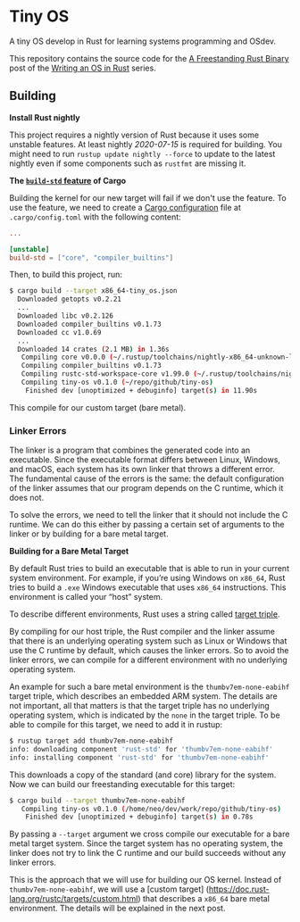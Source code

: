 # Tiny OS

A tiny OS develop in Rust for learning systems programming and OSdev.

This repository contains the source code for the [A Freestanding Rust Binary][post] post of the [Writing an OS in Rust](https://os.phil-opp.com) series.

[post]: https://os.phil-opp.com/freestanding-rust-binary/

## Building

**Install Rust nightly**

This project requires a nightly version of Rust because it uses some unstable
features. At least nightly _2020-07-15_ is required for building. You might need
to run `rustup update nightly --force` to update to the latest nightly even if
some components such as `rustfmt` are missing it.

**The [`build-std` feature][cargo-build-std] of Cargo**

Building the kernel for our new target will fail if we don't use the feature. To
use the feature, we need to create a [Cargo configuration][cargo-config] file at
`.cargo/config.toml` with the following content:

```toml
...

[unstable]
build-std = ["core", "compiler_builtins"]
```

[cargo-build-std]: https://doc.rust-lang.org/nightly/cargo/reference/unstable.html#build-std
[cargo-config]: https://doc.rust-lang.org/cargo/reference/config.html


Then, to build this project, run:

```sh
$ cargo build --target x86_64-tiny_os.json
  Downloaded getopts v0.2.21
  ...
  Downloaded libc v0.2.126
  Downloaded compiler_builtins v0.1.73
  Downloaded cc v1.0.69
  ...
  Downloaded 14 crates (2.1 MB) in 1.36s
   Compiling core v0.0.0 (~/.rustup/toolchains/nightly-x86_64-unknown-linux-gnu/lib/rustlib/src/rust/library/core)
   Compiling compiler_builtins v0.1.73
   Compiling rustc-std-workspace-core v1.99.0 (~/.rustup/toolchains/nightly-x86_64-unknown-linux-gnu/lib/rustlib/src/rust/library/rustc-std-workspace-core)
   Compiling tiny-os v0.1.0 (~/repo/github/tiny-os)
    Finished dev [unoptimized + debuginfo] target(s) in 11.90s
```

This compile for our custom target (bare metal).

### Linker Errors

The linker is a program that combines the generated code into an executable.
Since the executable format differs between Linux, Windows, and macOS, each
system has its own linker that throws a different error. The fundamental cause
of the errors is the same: the default configuration of the linker assumes that
our program depends on the C runtime, which it does not.

To solve the errors, we need to tell the linker that it should not include the C
runtime. We can do this either by passing a certain set of arguments to the
linker or by building for a bare metal target.

**Building for a Bare Metal Target**

By default Rust tries to build an executable that is able to run in your current
system environment. For example, if you’re using Windows on `x86_64`, Rust tries
to build a `.exe` Windows executable that uses `x86_64` instructions. This
environment is called your “host” system.

To describe different environments, Rust uses a string called [target
triple](https://clang.llvm.org/docs/CrossCompilation.html#target-triple).

By compiling for our host triple, the Rust compiler and the linker assume that
there is an underlying operating system such as Linux or Windows that use the C
runtime by default, which causes the linker errors. So to avoid the linker
errors, we can compile for a different environment with no underlying operating
system.

An example for such a bare metal environment is the `thumbv7em-none-eabihf` target
triple, which describes an embedded ARM system. The details are not important,
all that matters is that the target triple has no underlying operating system,
which is indicated by the `none` in the target triple. To be able to compile for
this target, we need to add it in rustup:

```sh
$ rustup target add thumbv7em-none-eabihf
info: downloading component 'rust-std' for 'thumbv7em-none-eabihf'
info: installing component 'rust-std' for 'thumbv7em-none-eabihf'
```

This downloads a copy of the standard (and core) library for the system. Now we
can build our freestanding executable for this target:

```sh
$ cargo build --target thumbv7em-none-eabihf
   Compiling tiny-os v0.1.0 (/home/neo/dev/work/repo/github/tiny-os)
    Finished dev [unoptimized + debuginfo] target(s) in 0.78s
```

By passing a `--target` argument we cross compile our executable for a bare
metal target system. Since the target system has no operating system, the
linker does not try to link the C runtime and our build succeeds without any
linker errors.

This is the approach that we will use for building our OS kernel. Instead of
`thumbv7em-none-eabihf`, we will use a [custom target]
(https://doc.rust-lang.org/rustc/targets/custom.html) that describes a `x86_64`
bare metal environment. The details will be explained in the next post.
